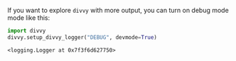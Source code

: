 
If you want to explore `divvy` with more output, you can turn on debug mode mode like this:


```python
import divvy
divvy.setup_divvy_logger("DEBUG", devmode=True)
```




    <logging.Logger at 0x7f3f6d627750>


